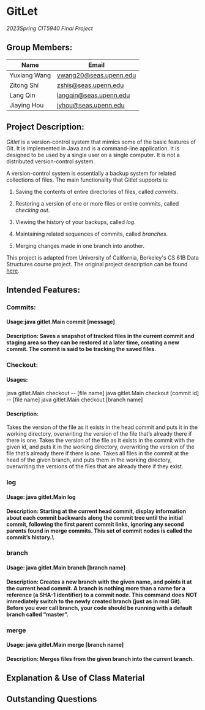 # GitLet

*2023Spring CIT5940 Final Project*

## Group Members:

| Name  | Email |
| ------------- | ------------- |
| Yuxiang Wang  | ywang20@seas.upenn.edu  |
| Zitong Shi  | zshis@seas.upenn.edu  |
| Lang Qin  | langqin@seas.upenn.edu  |
| Jiaying Hou  | jyhou@seas.upenn.edu  |

## Project Description:  

*Gitlet* is a version-control system that mimics some of the basic features of Git. It is implemented in Java and is a command-line application. It is designed to be used by a single user on a single computer. It is not a distributed version-control system.

A version-control system is essentially a backup system for related collections of files. The main functionality that Gitlet supports is:

1. Saving the contents of entire directories of files, called *commits*.

2. Restoring a version of one or more files or entire commits, called *checking out*.

3. Viewing the history of your backups, called *log*.

4. Maintaining related sequences of commits, called *branches*.

5. Merging changes made in one branch into another.

This project is adapted from University of California, Berkeley's CS 61B Data Structures course project. The original project description can be found [here](https://cs61bl.org/su20/projects/gitlet/#acknowledgments).

## Intended Features:
### Commits:
#### Usage:java gitlet.Main commit [message]

#### Description: Saves a snapshot of tracked files in the current commit and staging area so they can be restored at a later time, creating a new commit. The commit is said to be tracking the saved files.
### Checkout:
#### Usages:
java gitlet.Main checkout -- [file name]
java gitlet.Main checkout [commit id] -- [file name]
java gitlet.Main checkout [branch name]

#### Description:
Takes the version of the file as it exists in the head commit and puts it in the working directory, overwriting the version of the file that’s already there if there is one. 
Takes the version of the file as it exists in the commit with the given id, and puts it in the working directory, overwriting the version of the file that’s already there if there is one.
Takes all files in the commit at the head of the given branch, and puts them in the working directory, overwriting the versions of the files that are already there if they exist.
### log
#### Usage: java gitlet.Main log

#### Description: Starting at the current head commit, display information about each commit backwards along the commit tree until the initial commit, following the first parent commit links, ignoring any second parents found in merge commits. This set of commit nodes is called the commit’s history.\

### branch
#### Usage: java gitlet.Main branch [branch name]

#### Description: Creates a new branch with the given name, and points it at the current head commit. A branch is nothing more than a name for a reference (a SHA-1 identifier) to a commit node. This command does NOT immediately switch to the newly created branch (just as in real Git). Before you ever call branch, your code should be running with a default branch called “master”.

### merge
#### Usage: java gitlet.Main merge [branch name]

#### Description: Merges files from the given branch into the current branch.

## Explanation & Use of Class Material

## Outstanding Questions

